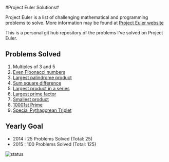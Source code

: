 #Project Euler Solutions#

Project Euler is a list of challenging mathematical and programming problems to solve. More information may be found at [Project Euler website](https://projecteuler.net)

This is a personal git hub repository of the problems I've solved on Project Euler. 

Problems Solved
---------------

1. Multiples of 3 and 5
1. [Even Fibonacci numbers](https://github.com/ruzette/project-euler-solutions/blob/master/src/even_fib.py)
1. [Largest palindrome product](https://github.com/ruzette/project-euler-solutions/blob/master/src/palindrome_product.py)
1. [Sum square difference](https://github.com/ruzette/project-euler-solutions/blob/master/src/sum_square_difference.py)
1. [Largest product in a series](https://github.com/ruzette/project-euler-solutions/blob/master/src/largest_product.py)
1. [Largest prime factor](https://github.com/ruzette/projecteulersolutions/blob/master/src/prime_factors.py)
1. [Smallest product](https://github.com/ruzette/projecteulersolutions/blob/master/src/smallest_multiple.py)
1. [10001st Prime](https://github.com/ruzette/project-euler-solutions/blob/master/src/prime_nth.py)
1. [Special Pythagorean Triplet](https://github.com/ruzette/project-euler-solutions/blob/master/src/pythagoras.py)

Yearly Goal
---------------
* 2014 : 25 Problems Solved  (Total: 25)
* 2015 : 100 Problems Solved (Total: 125)


![status](https://projecteuler.net/profile/ruzette.png, "Project Euler Progress Status")
